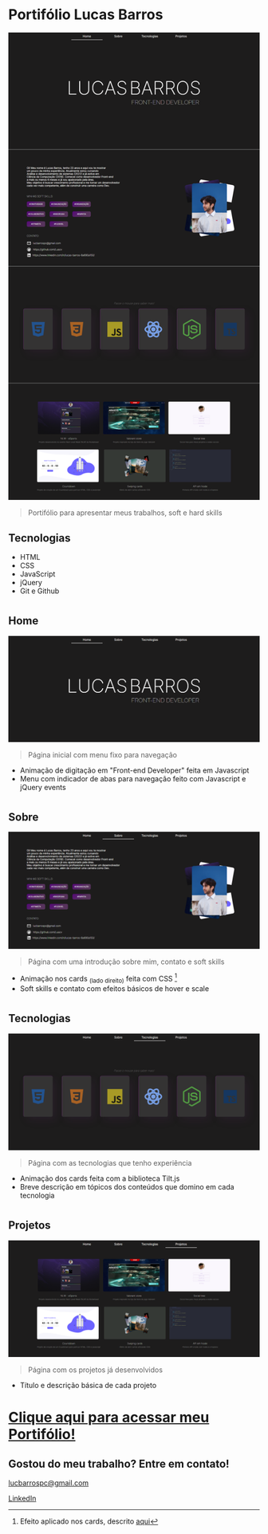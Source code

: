 # Portifólio Lucas Barros

![preview](./.github/preview.png)

> Portifólio para apresentar meus trabalhos, soft e hard skills

## Tecnologias

- HTML
- CSS
- JavaScript
- jQuery
- Git e Github

# 

## Home

![preview](./.github/preview-home.png)

> Página inicial com menu fixo para navegação

- Animação de digitação em "Front-end Developer" feita em Javascript
- Menu com indicador de abas para navegação feito com Javascript e jQuery events

# 

## Sobre

![preview](./.github/preview-about.png)

> Página com uma introdução sobre mim, contato e soft skills

- Animação nos cards <sub>(lado direito)</sub> feita com CSS [^note]
- Soft skills e contato com efeitos básicos de hover e scale

[^note]: Efeito aplicado nos cards, descrito [aqui](https://github.com/Luscv/Swipe_cards)

# 

## Tecnologias

![preview](./.github/preview-techs.png)

> Página com as tecnologias que tenho experiência

- Animação dos cards  feita com a biblioteca Tilt.js 
- Breve descrição em tópicos dos conteúdos que domino em cada tecnologia

# 

## Projetos

![preview](./.github/preview-projects.png)

> Página com os projetos já desenvolvidos

- Título e descrição básica de cada projeto

# 


# [Clique aqui para acessar meu Portifólio!](https://luscv.github.io/Portifolio_Lucas_Barros/)


## Gostou do meu trabalho? Entre em contato!

lucbarrospc@gmail.com

[LinkedIn](https://www.linkedin.com/in/lucas-barros-8a690a150/)